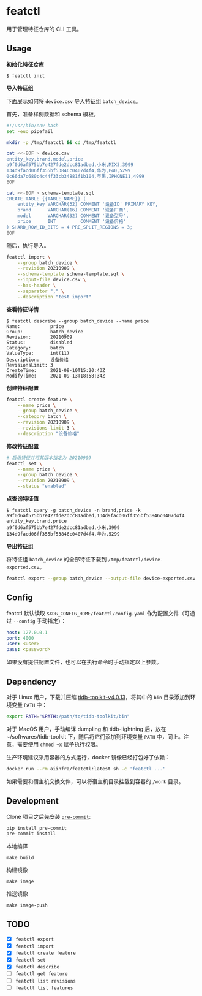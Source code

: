 # featctl

用于管理特征仓库的 CLI 工具。

## Usage

**初始化特征仓库**

```
$ featctl init
```

**导入特征组**

下面展示如何将 `device.csv` 导入特征组 `batch_device`。

首先，准备样例数据和 schema 模板。

```sh
#!/usr/bin/env bash
set -euo pipefail

mkdir -p /tmp/featctl && cd /tmp/featctl

cat <<-EOF > device.csv
entity_key,brand,model,price
a9f0d6af575bb7e427fde2dcc81adbed,小米,MIX3,3999
134d9facd06ff355bf53846c0407d4f4,华为,P40,5299
0c66da7c680c4c44f33cb34881f1b104,苹果,IPHONE11,4999
EOF

cat <<-EOF > schema-template.sql
CREATE TABLE {{TABLE_NAME}} (
    entity_key VARCHAR(32) COMMENT '设备ID' PRIMARY KEY,
    brand      VARCHAR(16) COMMENT '设备厂商',
    model      VARCHAR(32) COMMENT '设备型号',
    price      INT         COMMENT '设备价格'
) SHARD_ROW_ID_BITS = 4 PRE_SPLIT_REGIONS = 3;
EOF
```

随后，执行导入。

```sh
featctl import \
    --group batch_device \
    --revision 20210909 \
    --schema-template schema-template.sql \
    --input-file device.csv \
    --has-header \
    --separator "," \
    --description "test import"
```

**查看特征详情**
```
$ featctl describe --group batch_device --name price
Name:           price
Group:          batch_device
Revision:       20210909
Status:         disabled
Category:       batch
ValueType:      int(11)
Description:    设备价格
RevisionsLimit: 3
CreateTime:     2021-09-10T15:20:43Z
ModifyTime:     2021-09-13T18:58:34Z
```

**创建特征配置**
```sh
featctl create feature \
    --name price \
    --group batch_device \
    --category batch \
    --revision 20210909 \
    --revisions-limit 3 \
    --description "设备价格"
```

**修改特征配置**
```sh
# 启用特征并将其版本指定为 20210909
featctl set \
    --name price \
    --group batch_device \
    --revision 20210909 \
    --status "enabled"
```

**点查询特征值**

```
$ featctl query -g batch_device -n brand,price -k a9f0d6af575bb7e427fde2dcc81adbed,134d9facd06ff355bf53846c0407d4f4
entity_key,brand,price
a9f0d6af575bb7e427fde2dcc81adbed,小米,3999
134d9facd06ff355bf53846c0407d4f4,华为,5299
```

**导出特征组**

将特征组 `batch_device` 的全部特征下载到 `/tmp/featctl/device-exported.csv`。

```sh
featctl export --group batch_device --output-file device-exported.csv
```

## Config

featctl 默认读取 `$XDG_CONFIG_HOME/featctl/config.yaml` 作为配置文件（可通过 `--config` 手动指定）：

```yaml
host: 127.0.0.1
port: 4000
user: <user>
pass: <password>
```

如果没有提供配置文件，也可以在执行命令时手动指定以上参数。

## Dependency

对于 Linux 用户，下载并压缩 [tidb-toolkit-v4.0.13](https://download.pingcap.org/tidb-toolkit-v4.0.13-linux-amd64.tar.gz)，将其中的 `bin` 目录添加到环境变量 `PATH` 中：

```sh
export PATH="$PATH:/path/to/tidb-toolkit/bin"
```

对于 MacOS 用户，手动编译 dumpling 和 tidb-lightning 后，放在 ~/softwares/tidb-toolkit 下，随后将它们添加到环境变量 `PATH` 中，同上。注意，需要使用 `chmod +x` 赋予执行权限。

生产环境建议采用容器的方式运行，docker 镜像已经打包好了依赖：

```sh
docker run --rm aiinfra/featctl:latest sh -c 'featctl ...'
```

如果需要和宿主机交换文件，可以将宿主机目录挂载到容器的 `/work` 目录。

## Development

Clone 项目之后先安装 [`pre-commit`](https://pre-commit.com/):

```sh
pip install pre-commit
pre-commit install
```

本地编译

```
make build
```

构建镜像

```
make image
```

推送镜像

```
make image-push
```

## TODO

- [x] `featctl export`
- [x] `featctl import`
- [x] `featctl create feature`
- [x] `featctl set`
- [x] `featctl describe`
- [ ] `featctl get feature`
- [ ] `featctl list revisions`
- [ ] `featctl list features`
